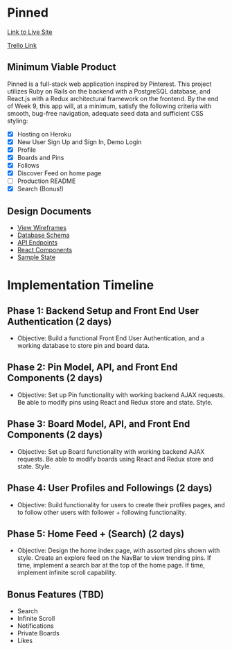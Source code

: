 # Pinned

[Link to Live Site](https://pin-ned.herokuapp.com)

[Trello Link](https://trello.com/b/2voW9qIb/pinned)


## Minimum Viable Product

Pinned is a full-stack web application inspired by Pinterest. This project utilizes Ruby on Rails on the backend with a PostgreSQL database, and React.js with a Redux architectural framework on the frontend. By the end of Week 9, this app will, at a minimum, satisfy the following criteria with smooth, bug-free navigation, adequate seed data and sufficient CSS styling:

- [x] Hosting on Heroku
- [x] New User Sign Up and Sign In, Demo Login
- [x] Profile
- [x] Boards and Pins
- [x] Follows
- [x] Discover Feed on home page
- [ ] Production README
- [x] Search (Bonus!)

## Design Documents

* [View Wireframes][views]
* [Database Schema][db_schema]
* [API Endpoints][api_endpoints]
* [React Components][component_hierarchy]
* [Sample State][sample-state]

[db_schema]: ./schema.md
[views]: ./views.md
[api_endpoints]: ./api-endpoints.md
[component_hierarchy]: ./component-hierarchy.md
[sample-state]: ./sample-state.md

# Implementation Timeline

## Phase 1: Backend Setup and Front End User Authentication (2 days)

+ Objective: Build a functional Front End User Authentication, and a working database to store pin and board data.

## Phase 2: Pin Model, API, and Front End Components (2 days)

+ Objective: Set up Pin functionality with working backend AJAX requests. Be able to modify pins using React and Redux store and state. Style.

## Phase 3: Board Model, API, and Front End Components  (2 days)

+ Objective: Set up Board functionality with working backend AJAX requests. Be able to modify boards using React and Redux store and state. Style.

## Phase 4: User Profiles and Followings (2 days)

+ Objective: Build functionality for users to create their profiles pages, and to follow other users with follower + following functionality.

## Phase 5: Home Feed + (Search) (2 days)

+ Objective: Design the home index page, with assorted pins shown with style. Create an explore feed on the NavBar to view trending pins. If time, implement a search bar at the top of the home page. If time, implement infinite scroll capability.


## Bonus Features (TBD)

+ Search
+ Infinite Scroll
+ Notifications
+ Private Boards
+ Likes
